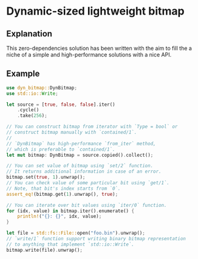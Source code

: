 # Dynamic-sized lightweight bitmap

## Explanation

This zero-dependencies solution has been written with the aim to fill
the a niche of a simple and high-performance solutions
with a nice API.

## Example

```rust
use dyn_bitmap::DynBitmap;
use std::io::Write;

let source = [true, false, false].iter()
    .cycle()
    .take(256);

// You can construct bitmap from iterator with `Type = bool` or
// construct bitmap manually with `contained/1`.
//
// `DynBitmap` has high-performance `from_iter` method,
// which is preferable to `contained/1`.
let mut bitmap: DynBitmap = source.copied().collect();

// You can set value of bitmap using `set/2` function.
// It returns additional information in case of an error.
bitmap.set(true, 1).unwrap();
// You can check value of some particular bit using `get/1`.
// Note, that bit's index starts from `0`.
assert_eq!(bitmap.get(1).unwrap(), true);

// You can iterate over bit values using `iter/0` function.
for (idx, value) in bitmap.iter().enumerate() {
    println!("{}: {}", idx, value);
}

let file = std::fs::File::open("foo.bin").unwrap();
// `write/1` function support writing binary bitmap representation
// to anything that implement `std::io::Write`.
bitmap.write(file).unwrap();
```
